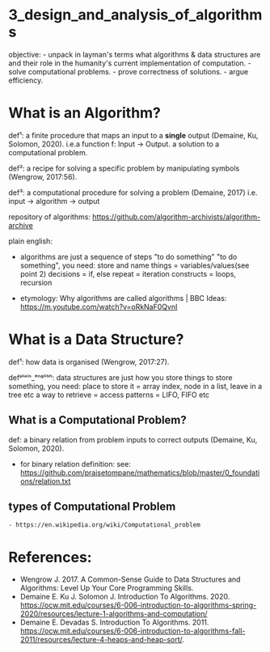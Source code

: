 # 3_design_and_analysis_of_algorithms

objective:
    - unpack in layman's terms what algorithms & data structures are and their role in the humanity's current implementation of computation.
    - solve computational problems.
    - prove correctness of solutions.
    - argue efficiency.

# What is an Algorithm?
def¹: a finite procedure
        that maps
            an input
            to a **single** output (Demaine, Ku, Solomon, 2020).
        i.e.a function f: Input -> Output.
            a solution to a computational problem.

def²: a recipe for solving a specific problem by manipulating symbols (Wengrow, 2017:56).

def³: a computational procedure for solving a problem (Demaine, 2017)
    i.e. input -> algorithm -> output

repository of algorithms: https://github.com/algorithm-archivists/algorithm-archive

plain english:
- algorithms are just a sequence of steps "to do something"
    "to do something", you need:
        store and name things = variables/values(see point 2)
        decisions = if, else
        repeat = iteration constructs = loops, recursion
        
- etymology: Why algorithms are called algorithms | BBC Ideas: https://m.youtube.com/watch?v=oRkNaF0QvnI
    
# What is a Data Structure?
def¹: how data is organised (Wengrow, 2017:27).

defᵖˡᵃⁱⁿ_ᵉⁿᵍˡⁱˢʰ: data structures are just how you store things
    to store something, you need:
        place to store it = array index, node in a list, leave in a tree etc
        a way to retrieve = access patterns = LIFO, FIFO etc

## What is a Computational Problem?
def: a binary relation from problem inputs to correct outputs (Demaine, Ku, Solomon, 2020).
- for binary relation definition:
    see: https://github.com/praisetompane/mathematics/blob/master/0_foundations/relation.txt

## types of Computational Problem
    - https://en.wikipedia.org/wiki/Computational_problem
    
# References:
* Wengrow J. 2017. A Common-Sense Guide to Data Structures and Algorithms: Level Up Your Core Programming Skills.
* Demaine E. Ku J. Solomon J. Introduction To Algorithms. 2020. https://ocw.mit.edu/courses/6-006-introduction-to-algorithms-spring-2020/resources/lecture-1-algorithms-and-computation/
* Demaine E. Devadas S. Introduction To Algorithms. 2011. https://ocw.mit.edu/courses/6-006-introduction-to-algorithms-fall-2011/resources/lecture-4-heaps-and-heap-sort/.
